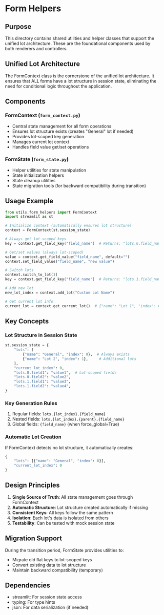 # Form Helpers

## Purpose
This directory contains shared utilities and helper classes that support the unified lot architecture. These are the foundational components used by both renderers and controllers.

## Unified Lot Architecture
The FormContext class is the cornerstone of the unified lot architecture. It ensures that ALL forms have a lot structure in session state, eliminating the need for conditional logic throughout the application.

## Components

### FormContext (`form_context.py`)
- Central state management for all form operations
- Ensures lot structure exists (creates "General" lot if needed)
- Provides lot-scoped key generation
- Manages current lot context
- Handles field value get/set operations

### FormState (`form_state.py`)
- Helper utilities for state manipulation
- State initialization helpers
- State cleanup utilities
- State migration tools (for backward compatibility during transition)

## Usage Example
```python
from utils.form_helpers import FormContext
import streamlit as st

# Initialize context (automatically ensures lot structure)
context = FormContext(st.session_state)

# Always get lot-scoped keys
key = context.get_field_key("field_name")  # Returns: "lots.0.field_name"

# Get/set values (always lot-scoped)
value = context.get_field_value("field_name", default="")
context.set_field_value("field_name", "new value")

# Switch lots
context.switch_to_lot(1)
key = context.get_field_key("field_name")  # Returns: "lots.1.field_name"

# Add new lot
new_lot_index = context.add_lot("Custom Lot Name")

# Get current lot info
current_lot = context.get_current_lot()  # {"name": "Lot 1", "index": 0}
```

## Key Concepts

### Lot Structure in Session State
```python
st.session_state = {
    "lots": [
        {"name": "General", "index": 0},  # Always exists
        {"name": "Lot 2", "index": 1},     # Additional lots
    ],
    "current_lot_index": 0,
    "lots.0.field1": "value1",  # Lot-scoped fields
    "lots.0.field2": "value2",
    "lots.1.field1": "value3",
    "lots.1.field2": "value4",
}
```

### Key Generation Rules
1. Regular fields: `lots.{lot_index}.{field_name}`
2. Nested fields: `lots.{lot_index}.{parent}.{field_name}`
3. Global fields: `{field_name}` (when force_global=True)

### Automatic Lot Creation
If FormContext detects no lot structure, it automatically creates:
```python
{
    "lots": [{"name": "General", "index": 0}],
    "current_lot_index": 0
}
```

## Design Principles
1. **Single Source of Truth**: All state management goes through FormContext
2. **Automatic Structure**: Lot structure created automatically if missing
3. **Consistent Keys**: All keys follow the same pattern
4. **Isolation**: Each lot's data is isolated from others
5. **Testability**: Can be tested with mock session state

## Migration Support
During the transition period, FormState provides utilities to:
- Migrate old flat keys to lot-scoped keys
- Convert existing data to lot structure
- Maintain backward compatibility (temporary)

## Dependencies
- streamlit: For session state access
- typing: For type hints
- json: For data serialization (if needed)